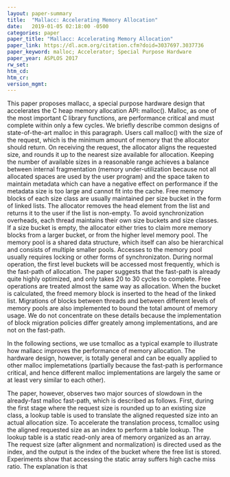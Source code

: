 ```yaml
---
layout: paper-summary
title:  "Mallacc: Accelerating Memory Allocation"
date:   2019-01-05 02:18:00 -0500
categories: paper
paper_title: "Mallacc: Accelerating Memory Allocation"
paper_link: https://dl.acm.org/citation.cfm?doid=3037697.3037736
paper_keyword: malloc; Accelerator; Special Purpose Hardware
paper_year: ASPLOS 2017
rw_set: 
htm_cd: 
htm_cr: 
version_mgmt: 
---
```


This paper proposes mallacc, a special purpose hardware design that accelerates the C heap memory allocation API: malloc().
Malloc, as one of the most important C library functions, are performance critical and must complete within only a few 
cycles. We briefly describe common designs of state-of-the-art malloc in this paragraph. Users call malloc() with the 
size of the request, which is the minimum amount of memory that the allocator should return. On receiving the request, the 
allocator aligns the requested size, and rounds it up to the nearest size available for allocation. Keeping the number of 
available sizes in a reasonable range achieves a balance between internal fragmentation (memory under-utilization because
not all allocated spaces are used by the user program) and the space taken to maintain metadata which can have a negative 
effect on performance if the metadata size is too large and cannot fit into the cache. Free memory blocks of each size class 
are usually maintained per size bucket in the form of linked lists. The allocator removes the head element from the list
and returns it to the user if the list is non-empty. To avoid synchronization overheads, each thread maintains their own 
size buckets and size classes. If a size bucket is empty, the allocator either tries to claim more memory blocks from a 
larger bucket, or from the higher level memory pool. The memory pool is a shared data structure, which itself can also 
be hierarchical and consists of multiple smaller pools. Accesses to the memory pool usually requires locking or other forms
of synchronizaton. During normal operation, the first level buckets will be accessed most frequently, which is the fast-path
of allocation. The paper suggests that the fast-path is already quite highly optimized, and only takes 20 to 30 cycles to 
complete. Free operations are treated almost the same way as allocation. When the bucket is calculated, the freed memory
block is inserted to the head of the linked list. Migrations of blocks between threads and between different levels of 
memory pools are also implemented to bound the total amount of memory usage. We do not concentrate on these details
because the implementation of block migration policies differ greately among implementations, and are not on the 
fast-path.

In the following sections, we use tcmalloc as a typical example to illustrate how mallacc improves the performance
of memory allocation. The hardware design, however, is totally general and can be equally applied to other malloc
implemetations (partially because the fast-path is performance critical, and hence different malloc implementations are 
largely the same or at least very similar to each other).

The paper, however, observes two major sources of slowdown in the already-fast malloc fast-path, which is described 
as follows. First, during the first stage where the request size is rounded up to an existing size class, a lookup
table is used to translate the aligned requested size into an actual allocation size. To accelerate the translation
process, tcmalloc using the aligned requested size as an index to perform a table lookup. The lookup table is a static
read-only area of memory organized as an array. The request size (after alignment and normalization) is directed used 
as the index, and the output is the index of the bucket where the free list is stored. Experiments show that accessing
the static array suffers high cache miss ratio. The explanation is that 